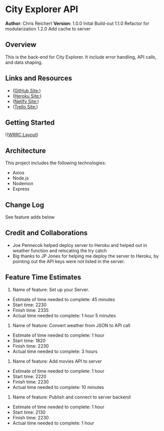 # City Explorer API

**Author**: Chris Reichert
**Version**: 
1.0.0 Inital Build-out
1.1.0 Refactor for modularization
1.2.0 Add cache to server

## Overview

This is the back-end for City Explorer. It include error handling, API calls, and data shaping.

## Links and Resources
* ([GitHub Site:](https://github.com/reichertc2/city-explorer-api))
* ([Heroku Site:](https://fierce-badlands-59125.herokuapp.com/))
* ([Netlfy Site:](https://reichertc2-city-explorer.netlify.app/))
* ([Trello Site:](https://trello.com/b/6IbYNwWz/city-explorer))

## Getting Started

!([WRRC Layout](./src/img/WRRC-Image.png))

## Architecture
This project includes the following technologies:
* Axios
* Node.js
* Nodemon
* Express

## Change Log
See feature adds below

## Credit and Collaborations
* Joe Pennecok helped deploy server to Heroku and helped out in weather function and relocating the try catch
* Big thanks to JP Jones for helping me deploy the server to Heroku, by pointing out the API keys were not listed in the server.

## Feature Time Estimates

1. Name of feature: Set up your Server.
* Estimate of time needed to complete: 45 minutes
* Start time: 2230
* Finish time: 2335
* Actual time needed to complete: 1 hour 5 minutes
1. Name of feature: Convert weather from JSON to API call
* Estimate of time needed to complete: 1 hour
* Start time: 1820
* Finish time: 2230
* Actual time needed to complete:  3 hours
1. Name of feature: Add movies API to server
* Estimate of time needed to complete: 1 hour
* Start time: 2220
* Finish time: 2230
* Actual time needed to complete:  10 minutes
1. Name of feature: Publish and connect to server backend
* Estimate of time needed to complete: 1 hour
* Start time: 2130
* Finish time: 2230
* Actual time needed to complete:  1 hour
